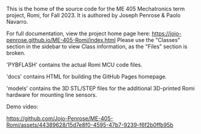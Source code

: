This is the home of the source code for the ME 405 Mechatronics term project, Romi, for Fall 2023.
It is authored by Joseph Penrose & Paolo Navarro.

For full documentation, view the project home page here: https://jojo-penrose.github.io/ME-405-Romi/index.html
Please use the "Classes" section in the sidebar to view Class information, as the "Files" section is broken.


'PYBFLASH' contains the actual Romi MCU code files.

'docs' contains HTML for building the GitHub Pages homepage.

'models' contains the 3D STL/STEP files for the additional 3D-printed Romi hardware for mounting line sensors.

Demo video:

https://github.com/Jojo-Penrose/ME-405-Romi/assets/44389628/15d7e8f0-4595-47b7-9239-f6f2b0ffb95b
